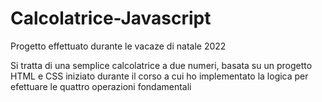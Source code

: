 # Calcolatrice-Javascript


Progetto effettuato durante le vacaze di natale 2022

Si tratta di una semplice calcolatrice a due numeri, basata su un progetto HTML e CSS iniziato durante il corso a cui ho implementato la logica per efettuare le quattro operazioni fondamentali

